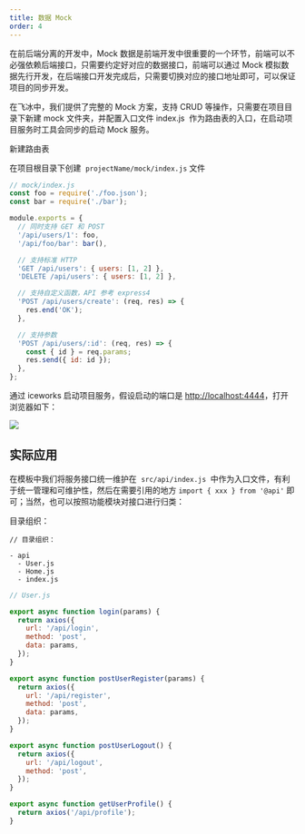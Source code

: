 ```yaml
---
title: 数据 Mock
order: 4
---
```


在前后端分离的开发中，Mock 数据是前端开发中很重要的一个环节，前端可以不必强依赖后端接口，只需要约定好对应的数据接口，前端可以通过 Mock 模拟数据先行开发，在后端接口开发完成后，只需要切换对应的接口地址即可，可以保证项目的同步开发。

在飞冰中，我们提供了完整的 Mock 方案，支持 CRUD 等操作，只需要在项目目录下新建 mock 文件夹，并配置入口文件 index.js  作为路由表的入口，在启动项目服务时工具会同步的启动 Mock 服务。

新建路由表

在项目根目录下创建  `projectName/mock/index.js` 文件

```js
// mock/index.js
const foo = require('./foo.json');
const bar = require('./bar');

module.exports = {
  // 同时支持 GET 和 POST
  '/api/users/1': foo,
  '/api/foo/bar': bar(),

  // 支持标准 HTTP
  'GET /api/users': { users: [1, 2] },
  'DELETE /api/users': { users: [1, 2] },

  // 支持自定义函数，API 参考 express4
  'POST /api/users/create': (req, res) => {
    res.end('OK');
  },

  // 支持参数
  'POST /api/users/:id': (req, res) => {
    const { id } = req.params;
    res.send({ id: id });
  },
};
```

通过 iceworks 启动项目服务，假设启动的端口是 [http://localhost:4444](http://localhost:4444/)，打开浏览器如下：

![](https://cdn.yuque.com/lark/0/2018/png/71071/1531298503243-62862b39-3a29-4ab5-b7f4-b2ef7f30ed08.png#align=left&display=inline&height=260&originHeight=494&originWidth=1416&status=done&width=746)

## 实际应用

在模板中我们将服务接口统一维护在  `src/api/index.js`  中作为入口文件，有利于统一管理和可维护性，然后在需要引用的地方 `import { xxx } from '@api'` 即可；当然，也可以按照功能模块对接口进行归类：

目录组织：

```
// 目录组织：

- api
  - User.js
  - Home.js
  - index.js
```

```js
// User.js

export async function login(params) {
  return axios({
    url: '/api/login',
    method: 'post',
    data: params,
  });
}

export async function postUserRegister(params) {
  return axios({
    url: '/api/register',
    method: 'post',
    data: params,
  });
}

export async function postUserLogout() {
  return axios({
    url: '/api/logout',
    method: 'post',
  });
}

export async function getUserProfile() {
  return axios('/api/profile');
}
```